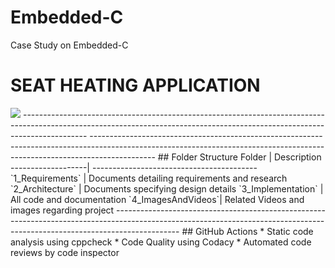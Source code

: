 # Embedded-C
Case Study on Embedded-C

# SEAT HEATING APPLICATION #

<a>
<img src="https://www.code-inspector.com/project/28769/status/svg">
</a>
----------------------------------------------------------------------------------------------------------------------------------------------------------------------------
----------------------------------------------------------------------------------------------------------------------------------------------------------------------------
## Folder Structure
Folder             | Description
-------------------| -----------------------------------------
`1_Requirements`   | Documents detailing requirements and research
`2_Architecture`   | Documents specifying design details
`3_Implementation` | All code and documentation
`4_ImagesAndVideos`| Related Videos and images regarding project
----------------------------------------------------------------------------------------------------------------------------------------------------------------------------
## GitHub Actions
* Static code analysis using cppcheck
* Code Quality using Codacy
* Automated code reviews by code inspector
